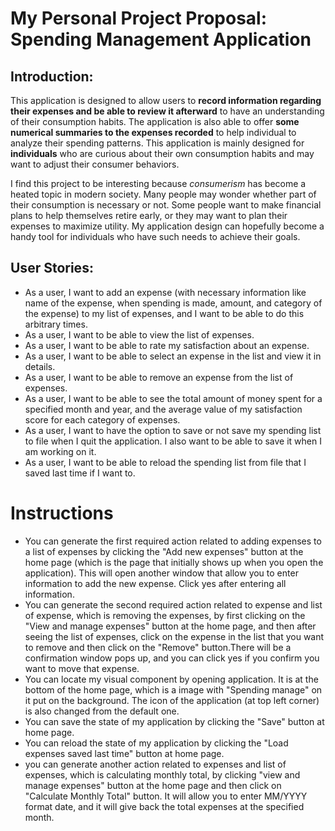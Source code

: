 # My Personal Project Proposal: **Spending Management Application**

## Introduction:

This application is designed to allow users to **record information regarding their 
expenses and be able to review it afterward** to have an 
understanding of their consumption habits. The application is also able to offer
**some numerical summaries to the expenses recorded** to help individual to analyze their spending patterns.
This application is mainly designed for **individuals** who are curious about their own consumption habits and may want 
to adjust their consumer behaviors. 

I find this project to be interesting because *consumerism* has become a heated topic
in modern society. Many people may wonder whether part of their consumption is necessary
or not. Some people want to make financial plans to help themselves retire early, or they
may want to plan their expenses to maximize utility. My application design can hopefully
become a handy tool for individuals who have such needs to achieve their goals. 



## User Stories:

- As a user, I want to add an expense (with necessary information like name of the 
expense, when spending is made, amount, and category of the expense) to my
list of expenses, and I want to be able to do this arbitrary times.
- As a user, I want to be able to view the list of expenses.
- As a user, I want to be able to rate my satisfaction about an expense.
- As a user, I want to be able to select an expense in the list and view it in details.
- As a user, I want to be able to remove an expense from the list of expenses.
- As a user, I want to be able to see the total amount of money spent for a specified month and year,
and the average value of my satisfaction score for each category of expenses.
- As a user, I want to have the option to save or not save my spending list to file when I quit the application. I also
want to be able to save it when I am working on it. 
- As a user, I want to be able to reload the spending list from file that I saved last time if I want to.

# Instructions

- You can generate the first required action related to adding expenses to a list of expenses by clicking the "Add new
expenses"
button at the home page (which is the page that initially shows up when you open the application). This will open
another window that allow you to enter information to add the new expense. Click yes after entering all information.
- You can generate the second required action related to expense and list of expense, which is removing the expenses, by
first clicking on the "View and manage expenses" button at the home page, and then after seeing the list of expenses, 
click on the expense in the list that you want to remove and then click on the "Remove" button.There will be a confirmation window
pops up, and you can click yes if you confirm you want to move that expense.
- You can locate my visual component by opening application. It is at the bottom of the home page, which is a image
with "Spending manage" on it put on the background. The icon of the application (at top left corner) is also changed from the default one.
- You can save the state of my application by clicking the "Save" button at home page.
- You can reload the state of my application by clicking the "Load expenses saved last time" button at home page.
- you can generate another action related to expenses and list of expenses, which is calculating monthly total,
by clicking "view and manage expenses" button at the home page and then click on "Calculate Monthly Total" button. It
will allow you to enter MM/YYYY format date, and it will give back the total expenses at the specified month.

